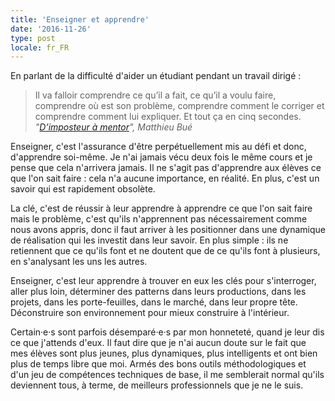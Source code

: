 ```yaml
---
title: 'Enseigner et apprendre'
date: '2016-11-26'
type: post
locale: fr_FR
---
```


En parlant de la difficulté d'aider un étudiant pendant un travail dirigé :

> Il va falloir comprendre ce qu’il a fait, ce qu’il a voulu faire, comprendre où est son problème, comprendre comment le corriger et comprendre comment lui expliquer. Et tout ça en cinq secondes.
> <cite>"[D’imposteur à mentor](https://www.paris-web.fr/2016/conferences/dimposteur-a-mentor.php)", Matthieu Bué</cite>

Enseigner, c'est l'assurance d'être perpétuellement mis au défi et donc, d'apprendre soi-même. Je n'ai jamais vécu deux fois le même cours et je pense que cela n'arrivera jamais. Il ne s'agit pas d'apprendre aux élèves ce que l'on sait faire : cela n'a aucune importance, en réalité. En plus, c'est un savoir qui est rapidement obsolète.

<!-- more -->

La clé, c'est de réussir à leur apprendre à apprendre ce que l'on sait faire mais le problème, c'est qu'ils n'apprennent pas nécessairement comme nous avons appris, donc il faut arriver à les positionner dans une dynamique de réalisation qui les investit dans leur savoir. En plus simple : ils ne retiennent que ce qu'ils font et ne doutent que de ce qu'ils font à plusieurs, en s'analysant les uns les autres.

Enseigner, c'est leur apprendre à trouver en eux les clés pour s'interroger, aller plus loin, déterminer des <span lang="en">patterns</span> dans leurs productions, dans les projets, dans les porte-feuilles, dans le marché, dans leur propre tête. Déconstruire son environnement pour mieux construire à l'intérieur.

Certain·e·s sont parfois désemparé·e·s par mon honneteté, quand je leur dis ce que j'attends d'eux. Il faut dire que je n'ai aucun doute sur le fait que mes élèves sont plus jeunes, plus dynamiques, plus intelligents et ont bien plus de temps libre que moi. Armés des bons outils méthodologiques et d'un jeu de compétences techniques de base, il me semblerait normal qu'ils deviennent tous, à terme, de meilleurs professionnels que je ne le suis.
